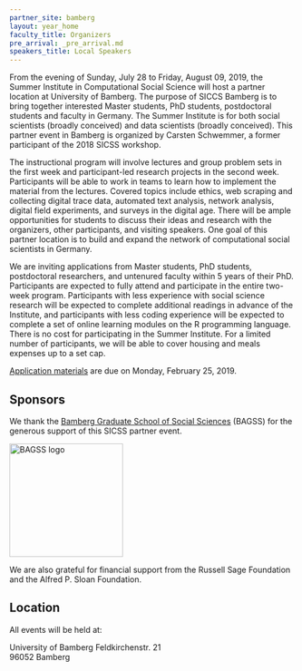 ```yaml
---
partner_site: bamberg
layout: year_home
faculty_title: Organizers
pre_arrival: _pre_arrival.md
speakers_title: Local Speakers
---
```


From the evening of Sunday, July 28 to Friday, August 09, 2019, the Summer Institute in Computational Social Science will host a partner location at University of Bamberg. The purpose of SICCS Bamberg is to bring together interested Master students, PhD students, postdoctoral students and faculty in Germany. The Summer Institute is for both social scientists (broadly conceived) and data scientists (broadly conceived). This partner event in Bamberg is organized by Carsten Schwemmer, a former participant of the 2018 SICSS workshop.

The instructional program will involve lectures and group problem sets in the first week and participant-led research projects in the second week. Participants will be able to work in teams to learn how to implement the material from the lectures. Covered topics include ethics, web scraping and collecting digital trace data, automated text analysis, network analysis, digital field experiments, and surveys in the digital age. There will be ample opportunities for students to discuss their ideas and research with the organizers, other participants, and visiting speakers. One goal of this partner location is to build and expand the network of computational social scientists in Germany.

We are inviting applications from Master students, PhD students, postdoctoral researchers, and untenured faculty within 5 years of their PhD. Participants are expected to fully attend and participate in the entire two-week program. Participants with less experience with social science research will be expected to complete additional readings in advance of the Institute, and participants with less coding experience will be expected to complete a set of online learning modules on the R programming language. There is no cost for participating in the Summer Institute. For a limited number of participants, we will be able to cover housing and meals expenses up to a set cap.

[Application materials](https://compsocialscience.github.io/summer-institute/2019/bamberg/apply) are due on Monday, February 25, 2019.

## Sponsors

We thank the [Bamberg Graduate School of Social Sciences](https://www.uni-bamberg.de/en/bagss/) (BAGSS) for the generous support of this SICSS partner event.

<img class="img-responsive" alt="BAGSS logo" src="{{ site.baseurl }}{% link 2019/bamberg/images/Logo_BAGSS_horizontal_version.png %}" width = "200">

We are also grateful for financial support from the Russell Sage Foundation and the Alfred P. Sloan Foundation.

## Location

All events will be held at:

University of Bamberg 
Feldkirchenstr. 21  
96052 Bamberg  
